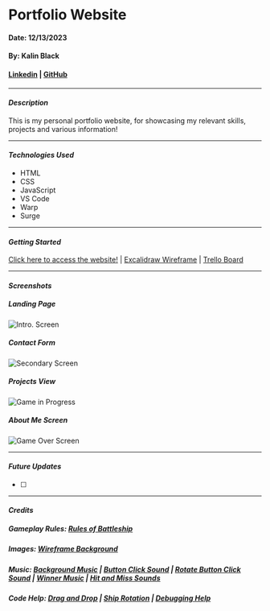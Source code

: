 # Portfolio Website
#### Date: 12/13/2023
#### By: Kalin Black 
#### [Linkedin](https://www.linkedin.com/in/kalin-black/) | [GitHub](https://github.com/kfblack)
***
#### **_Description_**
This is my personal portfolio website, for showcasing my relevant skills, projects and various information!
***
#### **_Technologies Used_**
- HTML
- CSS
- JavaScript
- VS Code
- Warp
- Surge
***
#### **_Getting Started_**
[Click here to access the website!](http://www.my-battleship-game.surge.sh) | [Excalidraw Wireframe](https://excalidraw.com/#json=sK437r6zq88ygl0Bss9mT,yMMAA0fNdvAMYEYWJUY0xw) | [Trello Board](https://trello.com/invite/b/Ir8bLHn5/ATTI9cf3a8f5e5eae5bb1d75e11fd683e0847C2FFFEA/portfolio-website)
***
#### **_Screenshots_**

##### Landing Page 
![Intro. Screen]()

##### Contact Form
![Secondary Screen]()

##### Projects View
![Game in Progress]()

##### About Me Screen
![Game Over Screen]()

***
#### **_Future Updates_**
- [ ] 
***
#### **_Credits_**

##### Gameplay Rules: [Rules of Battleship](https://www.hasbro.com/common/instruct/battleship.pdf)
##### Images: [Wireframe Background](https://warontherocks.com/wp-content/uploads/2020/12/6432150-1-1024x654.jpg) 
##### Music: [Background Music](https://mixkit.co/free-stock-music/tag/video-game/?page=2) | [Button Click Sound](https://mixkit.co/free-sound-effects/click/?page=2) | [Rotate Button Click Sound](https://mixkit.co/free-sound-effects/click/) | [Winner Music](https://mixkit.co/free-stock-music/tag/video-game/?page=2) | [Hit and Miss Sounds](https://mixkit.co/free-sound-effects/bomb/) 
##### Code Help: [Drag and Drop](https://www.youtube.com/watch?v=wBnHmV_LBpE&ab_channel=TheCodeCreative) | [Ship Rotation](https://www.youtube.com/watch?v=Ubh_k18sX4E&t=2650s&ab_channel=CodewithAniaKub%C3%B3w) | [Debugging Help](https://openai.com/blog/chatgpt)
